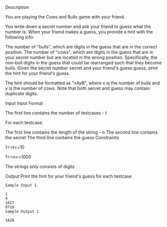 Description

You are playing the Cows and Bulls game with your friend.

You write down a secret number and ask your friend to guess what the number is. When your friend makes a guess, you provide a hint with the following info:

The number of "bulls", which are digits in the guess that are in the correct position.
The number of "cows", which are digits in the guess that are in your secret number but are located in the wrong position. Specifically, the non-bull digits in the guess that could be rearranged such that they become bulls.
Given the secret number secret and your friend's guess guess, print the hint for your friend's guess.

The hint should be formatted as "xAyB", where x is the number of bulls and y is the number of cows. Note that both secret and guess may contain duplicate digits.


Input
Input Format

The first line contains the number of testcases - t

For each testcase:

The first line contains the length of the string - n
The second line contains the secret
The third line contains the guess
Constraints

1<=t<=10

1<=n<=1000

The strings only consists of digits


Output
Print the hint for your friend's guess for each testcase


```
Sample Input 1 

1
4
1817
8710
Sample Output 1

1A2B
```
